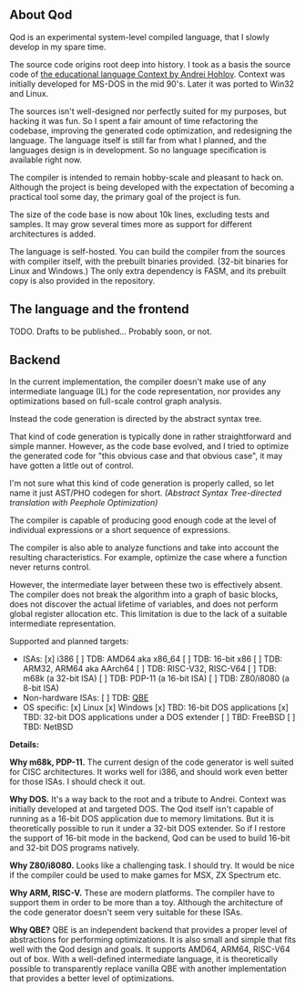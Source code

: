 ## About Qod

Qod is an experimental system-level compiled language, that I slowly develop in my spare time.

The source code origins root deep into history. I took as a basis the source code of [the educational language Context by Andrei Hohlov](https://avhohlov.narod.ru/). Context was initially developed for MS-DOS in the mid 90's. Later it was ported to Win32 and Linux.

The sources isn't well-designed nor perfectly suited for my purposes, but hacking it was fun. So I spent a fair amount of time refactoring the codebase, improving the generated code optimization, and redesigning the language. The language itself is still far from what I planned, and the languages design is in development. So no language specification is available right now.

The compiler is intended to remain hobby-scale and pleasant to hack on. Although the project is being developed with the expectation of becoming a practical tool some day, the primary goal of the project is fun.

The size of the code base is now about 10k lines, excluding tests and samples. It may grow several times more as support for different architectures is added.

The language is self-hosted. You can build the compiler from the sources with compiler itself, with the prebuilt binaries provided. (32-bit binaries for Linux and Windows.) The only extra dependency is FASM, and its prebuilt copy is also provided in the repository.

## The language and the frontend

TODO. Drafts to be published... Probably soon, or not.

## Backend

In the current implementation, the compiler doesn't make use of any intermediate language (IL) for the code representation, nor provides any optimizations based on full-scale control graph analysis.

Instead the code generation is directed by the abstract syntax tree.

That kind of code generation is typically done in rather straightforward and simple manner. However, as the code base evolved, and I tried to optimize the generated code for "this obvious case and that obvious case", it may have gotten a little out of control.

I'm not sure what this kind of code generation is properly called, so let name it just AST/PHO codegen for short. *(Abstract Syntax Tree-directed translation with Peephole Optimization)*

The compiler is capable of producing good enough code at the level of individual expressions or a short sequence of expressions.

The compiler is also able to analyze functions and take into account the resulting characteristics. For example, optimize the case where a function never returns control.

However, the intermediate layer between these two is effectively absent. The compiler does not break the algorithm into a graph of basic blocks, does not discover the actual lifetime of variables, and does not perform global register allocation etc. This limitation is due to the lack of a suitable intermediate representation.

Supported and planned targets:

* ISAs:
  [x] i386
  [ ] TDB: AMD64 aka x86_64
  [ ] TDB: 16-bit x86
  [ ] TDB: ARM32, ARM64 aka AArch64
  [ ] TDB: RISC-V32, RISC-V64
  [ ] TDB: m68k (a 32-bit ISA)
  [ ] TDB: PDP-11 (a 16-bit ISA)
  [ ] TDB: Z80/i8080 (a 8-bit ISA)
* Non-hardware ISAs:
  [ ] TDB: [QBE](https://c9x.me/compile/)
* OS specific:
  [x] Linux
  [x] Windows
  [x] TBD: 16-bit DOS applications
  [x] TBD: 32-bit DOS applications under a DOS extender
  [ ] TBD: FreeBSD
  [ ] TBD: NetBSD

**Details:**

**Why m68k, PDP-11.** The current design of the code generator is well suited for CISC architectures. It works well for i386, and should work even better for those ISAs. I should check it out.

**Why DOS.** It's a way back to the root and a tribute to Andrei. Context was initially developed at and targeted DOS. The Qod itself isn't capable of running as a 16-bit DOS application due to memory limitations. But it is theoretically possible to run it under a 32-bit DOS extender. So if I restore the support of 16-bit mode in the backend, Qod can be used to build 16-bit and 32-bit DOS programs natively.

**Why Z80/i8080.** Looks like a challenging task. I should try. It would be nice if the compiler could be used to make games for MSX, ZX Spectrum etc.

**Why ARM, RISC-V.** These are modern platforms. The compiler have to support them in order to be more than a toy. Although the architecture of the code generator doesn't seem very suitable for these ISAs.

**Why QBE?** QBE is an independent backend that provides a proper level of abstractions for performing optimizations. It is also small and simple that fits well with the Qod design and goals. It supports AMD64, ARM64, RISC-V64 out of box. With a well-defined intermediate language, it is theoretically possible to transparently replace vanilla QBE with another implementation that provides a better level of optimizations.
